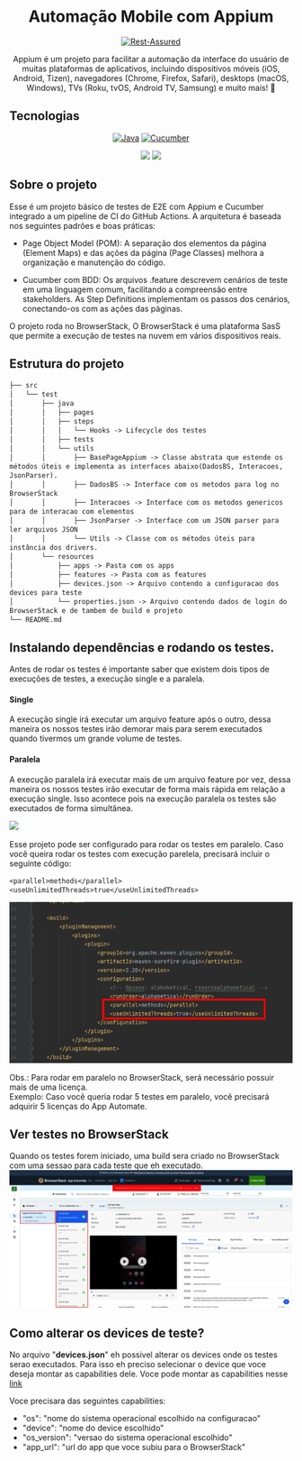 <h1 align="center">Automação Mobile com Appium</h1>
<p align="center">
  <a href="https://unform.dev">
    <img src="https://media.licdn.com/dms/image/D4D12AQE8ntsaTOAfMg/article-cover_image-shrink_600_2000/0/1699980181329?e=2147483647&v=beta&t=S2JulgUp5cOZ6bG7zp0e_IczUh4obANiePFeVziAbmM" alt="Rest-Assured" width="500"/>
  </a>
</p>
<p align="center">Appium é um projeto para facilitar a automação da interface do usuário de muitas plataformas de aplicativos, incluindo dispositivos móveis (iOS, Android, Tizen), navegadores (Chrome, Firefox, Safari), desktops (macOS, Windows), TVs (Roku, tvOS, Android TV, Samsung) e muito mais! 🚀</p>

## Tecnologias

<div align="center">

[![Java](https://img.shields.io/badge/Java-8.x.x-blue?style=for-the-badge&logo=Java&color=red)](https://www.oracle.com/br/java/technologies/javase/jdk11-archive-downloads.html)<space><space>
[![Cucumber](https://img.shields.io/badge/Cucumber-7.5.0-blue?style=for-the-badge&logo=cucumber&color=greenm)](https://cucumber.io/)<space><space>

<img src="https://img.shields.io/static/v1?label=appium-java-client&logo=appium&message=V8.6.0&color=EE376D&style=for-the-badge"/>
<img src="https://img.shields.io/static/v1?label=browserstack-local-java&message=V1.0.3&color=orange&style=for-the-badge"/>

</div>

## Sobre o projeto

Esse é um projeto básico de testes de E2E com Appium e Cucumber integrado a um pipeline de CI do GitHub Actions.
A arquitetura é baseada nos seguintes padrões e boas práticas:

- Page Object Model (POM): A separação dos elementos da página (Element Maps) e das ações da página (Page Classes) melhora a organização e manutenção do código.

- Cucumber com BDD: Os arquivos .feature descrevem cenários de teste em uma linguagem comum, facilitando a compreensão entre stakeholders. As Step Definitions implementam os passos dos cenários, conectando-os com as ações das páginas.

O projeto roda no BrowserStack, O BrowserStack é uma plataforma SasS que permite a execução de testes na nuvem em vários dispositivos reais.

## Estrutura do projeto
```
├── src
│   └── test
│       ├── java
│       │   ├── pages
│       │   ├── steps
│       │   │   └── Hooks -> Lifecycle dos testes 
│       │   ├── tests
│       │   └── utils
│       │       ├── BasePageAppium -> Classe abstrata que estende os métodos úteis e implementa as interfaces abaixo(DadosBS, Interacoes, JsonParser).
│       │       ├── DadosBS -> Interface com os metodos para log no BrowserStack
│       │       ├── Interacoes -> Interface com os metodos genericos para de interacao com elementos
│       │       ├── JsonParser -> Interface com um JSON parser para ler arquivos JSON
│       │       └── Utils -> Classe com os métodos úteis para instância dos drivers.   
│       └── resources
│           ├── apps -> Pasta com os apps
│           ├── features -> Pasta com as features
│           ├── devices.json -> Arquivo contendo a configuracao dos devices para teste
│           └── properties.json -> Arquivo contendo dados de login do BrowserStack e de tambem de build e projeto
└── README.md           
```


## Instalando dependências e rodando os testes.
Antes de rodar os testes é importante saber que existem dois tipos de execuções de testes, a execução single e a paralela.

#### Single
A execução single irá executar um arquivo feature após o outro, dessa maneira os nossos testes irão demorar mais para serem executados quando tivermos um grande volume de testes.

#### Paralela
A execução paralela irá executar mais de um arquivo feature por vez, dessa maneira os nossos testes irão executar de forma mais rápida em relação a execução single.
Isso acontece pois na execução paralela os testes são executados de forma simultânea.

<img src="https://img.shields.io/static/v1?label=ATEN%C3%87%C3%83O!!!&message=ATEN%C3%87%C3%83O!!!&color=yellow&style=for-the-badge"/>
<br>

Esse projeto pode ser configurado para rodar os testes em paralelo.
Caso você queira rodar os testes com execução parelela, precisará incluir o seguinte código:
```
<parallel>methods</parallel>
<useUnlimitedThreads>true</useUnlimitedThreads>

```

![arquivo pom.xml](readme-assets/pom.png)

Obs.: Para rodar em paralelo no BrowserStack, será necessário possuir mais de uma licença.<br>
Exemplo: Caso você queria rodar 5 testes em paralelo, você precisará adquirir 5 licenças do App Automate.



## Ver testes no BrowserStack

Quando os testes forem iniciado, uma build sera criado no BrowserStack com uma sessao para cada teste que eh executado.
![Print do resultado dos testes](readme-assets/browser-stack.png)

## Como alterar os devices de teste?

No arquivo "**devices.json**" eh possivel alterar os devices onde os testes serao executados.
Para isso eh preciso selecionar o device que voce deseja montar as capabilities dele.
Voce pode montar as capabilities nesse <a href="https://www.browserstack.com/app-automate/capabilities?tag=w3c">link</a>

Voce precisara das seguintes capabilities:
- "os": "nome do sistema operacional escolhido na configuracao"
- "device": "nome do device escolhido"
- "os_version": "versao do sistema operacional escolhido"
- "app_url": "url do app que voce subiu para o BrowserStack"



